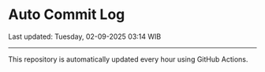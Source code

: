 # Auto Commit Log

Last updated: Tuesday, 02-09-2025 03:14 WIB

---

This repository is automatically updated every hour using GitHub Actions.
